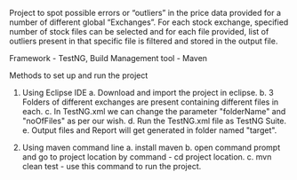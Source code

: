 Project to spot possible errors or “outliers” in the price data provided for a number of different global “Exchanges”. For each stock exchange, specified number of stock files can be selected and for each file provided, list of outliers present in that specific file is filtered and stored in the output file.

Framework - TestNG, Build Management tool - Maven

Methods to set up and run the project
1. Using Eclipse IDE
   a. Download and import the project in eclipse.
   b. 3 Folders of different exchanges are present containing different files in each.
   c. In TestNG.xml we can change the parameter "folderName" and "noOfFiles" as per our wish.
   d. Run the TestNG.xml file as TestNG Suite.
   e. Output files and Report will get generated in folder named "target".

2. Using maven command line
   a. install maven
   b. open command prompt and go to project location by command -  cd project location.
   c. mvn clean test - use this command to run the project.
